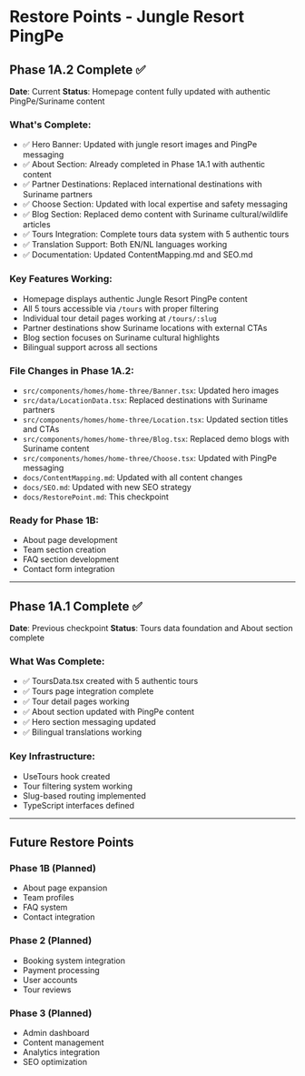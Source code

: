 # Restore Points - Jungle Resort PingPe

## Phase 1A.2 Complete ✅
**Date**: Current
**Status**: Homepage content fully updated with authentic PingPe/Suriname content

### What's Complete:
- ✅ Hero Banner: Updated with jungle resort images and PingPe messaging
- ✅ About Section: Already completed in Phase 1A.1 with authentic content
- ✅ Partner Destinations: Replaced international destinations with Suriname partners
- ✅ Choose Section: Updated with local expertise and safety messaging  
- ✅ Blog Section: Replaced demo content with Suriname cultural/wildlife articles
- ✅ Tours Integration: Complete tours data system with 5 authentic tours
- ✅ Translation Support: Both EN/NL languages working
- ✅ Documentation: Updated ContentMapping.md and SEO.md

### Key Features Working:
- Homepage displays authentic Jungle Resort PingPe content
- All 5 tours accessible via `/tours` with proper filtering
- Individual tour detail pages working at `/tours/:slug`
- Partner destinations show Suriname locations with external CTAs
- Blog section focuses on Suriname cultural highlights
- Bilingual support across all sections

### File Changes in Phase 1A.2:
- `src/components/homes/home-three/Banner.tsx`: Updated hero images
- `src/data/LocationData.tsx`: Replaced destinations with Suriname partners
- `src/components/homes/home-three/Location.tsx`: Updated section titles and CTAs
- `src/components/homes/home-three/Blog.tsx`: Replaced demo blogs with Suriname content
- `src/components/homes/home-three/Choose.tsx`: Updated with PingPe messaging
- `docs/ContentMapping.md`: Updated with all content changes
- `docs/SEO.md`: Updated with new SEO strategy
- `docs/RestorePoint.md`: This checkpoint

### Ready for Phase 1B:
- About page development
- Team section creation  
- FAQ section development
- Contact form integration

---

## Phase 1A.1 Complete ✅  
**Date**: Previous checkpoint
**Status**: Tours data foundation and About section complete

### What Was Complete:
- ✅ ToursData.tsx created with 5 authentic tours
- ✅ Tours page integration complete
- ✅ Tour detail pages working
- ✅ About section updated with PingPe content
- ✅ Hero section messaging updated
- ✅ Bilingual translations working

### Key Infrastructure:
- UseTours hook created
- Tour filtering system working
- Slug-based routing implemented
- TypeScript interfaces defined

---

## Future Restore Points

### Phase 1B (Planned)
- About page expansion
- Team profiles
- FAQ system
- Contact integration

### Phase 2 (Planned)  
- Booking system integration
- Payment processing
- User accounts
- Tour reviews

### Phase 3 (Planned)
- Admin dashboard
- Content management
- Analytics integration
- SEO optimization